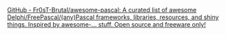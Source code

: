 
[GitHub - Fr0sT-Brutal/awesome-pascal: A curated list of awesome Delphi/FreePascal/(any)Pascal frameworks, libraries, resources, and shiny things. Inspired by awesome-... stuff. Open source and freeware only!](https://github.com/Fr0sT-Brutal/awesome-pascal)
